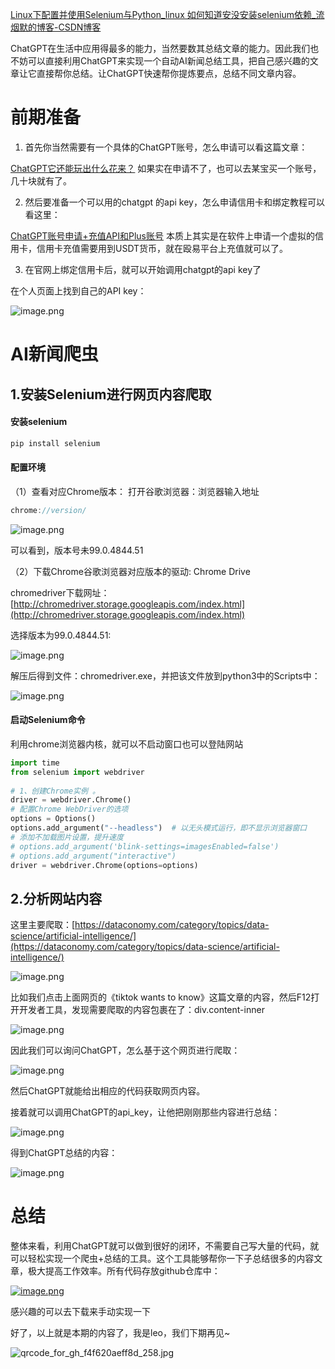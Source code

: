 [Linux下配置并使用Selenium与Python_linux 如何知道安没安装selenium依赖_流烟默的博客-CSDN博客](https://blog.csdn.net/J080624/article/details/78569422)

ChatGPT在生活中应用得最多的能力，当然要数其总结文章的能力。因此我们也不妨可以直接利用ChatGPT来实现一个自动AI新闻总结工具，把自己感兴趣的文章让它直接帮你总结。让ChatGPT快速帮你提炼要点，总结不同文章内容。

# 前期准备

1. 首先你当然需要有一个具体的ChatGPT账号，怎么申请可以看这篇文章：

[ChatGPT它还能玩出什么花来？](https://www.yuque.com/yuqueyonghumaryyq/vou788/olteqnxh37i8lno3?view=doc_embed)
如果实在申请不了，也可以去某宝买一个账号，几十块就有了。

2. 然后要准备一个可以用的chatgpt 的api key，怎么申请信用卡和绑定教程可以看这里：

[ChatGPT账号申请+充值API和Plus账号](https://www.yuque.com/yuqueyonghumaryyq/vou788/zbr028rgulk2fqme?view=doc_embed)
本质上其实是在软件上申请一个虚拟的信用卡，信用卡充值需要用到USDT货币，就在殴易平台上充值就可以了。

3. 在官网上绑定信用卡后，就可以开始调用chatgpt的api key了

在个人页面上找到自己的API key：

![image.png](https://cdn.nlark.com/yuque/0/2023/png/29330410/1677901530035-4e07f42c-e937-4fde-a78b-a3ba9ddc10fc.png#averageHue=%23fefdfd&clientId=u24bb8bae-ee75-4&from=paste&height=530&id=uccdbdd86&originHeight=1060&originWidth=3777&originalType=binary&ratio=1.2000000476837158&rotation=0&showTitle=false&size=206129&status=done&style=none&taskId=ubcc1ff67-d536-4f91-97e4-72b1b7d4e4f&title=&width=1888.5)


# AI新闻爬虫
## 1.安装Selenium进行网页内容爬取
#### 安装selenium
```powershell
pip install selenium
```
#### 配置环境
（1）查看对应Chrome版本：
打开谷歌浏览器：浏览器输入地址

```javascript
chrome://version/
```

![image.png](https://cdn.nlark.com/yuque/0/2023/png/29330410/1691813087622-f4f0d869-7fff-4ff3-93be-095d55e139c5.png#averageHue=%23f2f0f0&clientId=u1db345b5-f434-4&from=paste&height=365&id=ua9067b13&originHeight=411&originWidth=886&originalType=binary&ratio=1.3499999046325684&rotation=0&showTitle=false&size=249209&status=done&style=none&taskId=u798c226b-6211-419a-b650-7453d4a9181&title=&width=787.5555555555555)

可以看到，版本号未99.0.4844.51

（2）下载Chrome谷歌浏览器对应版本的驱动: Chrome Drive

chromedriver下载网址： [http://chromedriver.storage.googleapis.com/index.html](http://chromedriver.storage.googleapis.com/index.html)

选择版本为99.0.4844.51:

![image.png](https://cdn.nlark.com/yuque/0/2023/png/29330410/1691813100371-3a9d0c75-0310-4520-9879-fccf3b206309.png#averageHue=%23f5f0e9&clientId=u1db345b5-f434-4&from=paste&height=446&id=ubc2c917f&originHeight=502&originWidth=566&originalType=binary&ratio=1.3499999046325684&rotation=0&showTitle=false&size=215973&status=done&style=none&taskId=uf58be244-26e8-4a66-adad-2ab5be668ad&title=&width=503.1111111111111)

解压后得到文件：chromedriver.exe，并把该文件放到python3中的Scripts中：

![image.png](https://cdn.nlark.com/yuque/0/2023/png/29330410/1691813112063-9749c2df-2167-4d00-bc8c-f13b1d6fb6dc.png#averageHue=%23fbf9f8&clientId=u1db345b5-f434-4&from=paste&height=487&id=u24e95b91&originHeight=548&originWidth=937&originalType=binary&ratio=1.3499999046325684&rotation=0&showTitle=false&size=349022&status=done&style=none&taskId=ud4393782-f3d1-4fac-8741-e6f20f1f10c&title=&width=832.8888888888889)

#### 启动Selenium命令
利用chrome浏览器内核，就可以不启动窗口也可以登陆网站
```python
import time
from selenium import webdriver
 
# 1、创建Chrome实例 。
driver = webdriver.Chrome()
# 配置Chrome WebDriver的选项
options = Options()
options.add_argument("--headless")  # 以无头模式运行，即不显示浏览器窗口
# 添加不加载图片设置，提升速度
# options.add_argument('blink-settings=imagesEnabled=false')
# options.add_argument("interactive")
driver = webdriver.Chrome(options=options)
```

## 2.分析网站内容
这里主要爬取：[https://dataconomy.com/category/topics/data-science/artificial-intelligence/](https://dataconomy.com/category/topics/data-science/artificial-intelligence/)

![image.png](https://cdn.nlark.com/yuque/0/2023/png/29330410/1691813443090-945e0fa0-c6e5-4644-906b-92149331be95.png#averageHue=%238a8179&clientId=u1db345b5-f434-4&from=paste&height=553&id=u5fa861ab&originHeight=622&originWidth=1242&originalType=binary&ratio=1.3499999046325684&rotation=0&showTitle=false&size=652992&status=done&style=none&taskId=udb99bcf5-6d42-4dfd-9243-2a80a62ca88&title=&width=1104)

比如我们点击上面网页的《tiktok wants to know》这篇文章的内容，然后F12打开开发者工具，发现需要爬取的内容包裹在了：div.content-inner

![image.png](https://cdn.nlark.com/yuque/0/2023/png/29330410/1691813599767-38e3b689-a512-4e45-aa61-141794248fea.png#averageHue=%23d4dd99&clientId=u1db345b5-f434-4&from=paste&height=775&id=u8ebb8b66&originHeight=872&originWidth=1807&originalType=binary&ratio=1.3499999046325684&rotation=0&showTitle=false&size=524737&status=done&style=none&taskId=u0fcb43f9-0009-416b-b3ac-cea6152bbe8&title=&width=1606.2222222222222)

因此我们可以询问ChatGPT，怎么基于这个网页进行爬取：

![image.png](https://cdn.nlark.com/yuque/0/2023/png/29330410/1691813966686-faa85e6a-3369-44e8-9110-f8a710436822.png#averageHue=%23b2caa6&clientId=u1db345b5-f434-4&from=paste&height=547&id=u9b3a12cd&originHeight=615&originWidth=671&originalType=binary&ratio=1.3499999046325684&rotation=0&showTitle=false&size=49393&status=done&style=none&taskId=u2b465984-47a1-498b-9480-442b96c2653&title=&width=596.4444444444445)

然后ChatGPT就能给出相应的代码获取网页内容。

接着就可以调用ChatGPT的api_key，让他把刚刚那些内容进行总结：

![image.png](https://cdn.nlark.com/yuque/0/2023/png/29330410/1691828120616-e926ce19-abc2-47b6-9c3d-55334c9d6a8b.png#averageHue=%236dad85&clientId=u1db345b5-f434-4&from=paste&height=538&id=u39b52f73&originHeight=605&originWidth=545&originalType=binary&ratio=1.3499999046325684&rotation=0&showTitle=false&size=40344&status=done&style=none&taskId=u0db5ac08-76fb-43f1-9372-06a895ed45b&title=&width=484.44444444444446)

得到ChatGPT总结的内容：

![image.png](https://cdn.nlark.com/yuque/0/2023/png/29330410/1691828360259-b0a22bb6-cf7d-46ca-8a41-2e777a79f091.png#averageHue=%233e3e37&clientId=u1db345b5-f434-4&from=paste&height=229&id=u3f454267&originHeight=258&originWidth=747&originalType=binary&ratio=1.3499999046325684&rotation=0&showTitle=false&size=41130&status=done&style=none&taskId=ub9c8db8b-4260-4c19-99c2-f7efc2c1db9&title=&width=664)

# 总结
整体来看，利用ChatGPT就可以做到很好的闭环，不需要自己写大量的代码，就可以轻松实现一个爬虫+总结的工具。这个工具能够帮你一下子总结很多的内容文章，极大提高工作效率。所有代码存放github仓库中：

[![image.png](https://cdn.nlark.com/yuque/0/2023/png/29330410/1691832914144-ac681e1a-8bc8-4eb9-b745-d0e625f11ca5.png#averageHue=%23fefefe&clientId=u8cc83479-070c-4&from=paste&height=331&id=u30db0a36&originHeight=372&originWidth=1130&originalType=binary&ratio=1.125&rotation=0&showTitle=false&size=35162&status=done&style=none&taskId=u69ee00d3-d688-4eb0-890e-85c3e38b7a6&title=&width=1004.4444444444445)](https://github.com/llq20133100095/ChatGPTStartedGuide/tree/main/%E5%AE%9E%E6%93%8D%E4%B8%8A%E6%89%8B/%E6%8C%91%E6%88%98%E4%B8%8D%E5%86%99%E4%B8%80%E8%A1%8C%E4%BB%A3%E7%A0%81%EF%BC%81%E5%9F%BA%E4%BA%8EChatGPT%E6%90%AD%E5%BB%BA%E8%87%AA%E5%B7%B1%E7%9A%84AI%E6%96%B0%E9%97%BB%E6%80%BB%E7%BB%93%E5%B7%A5%E5%85%B7)

感兴趣的可以去下载来手动实现一下

好了，以上就是本期的内容了，我是leo，我们下期再见~

![qrcode_for_gh_f4f620aeff8d_258.jpg](https://cdn.nlark.com/yuque/0/2023/jpeg/29330410/1691828548656-5ca04fb7-a311-4e71-97a5-9ac1b8bf4efd.jpeg#averageHue=%23a6a4a3&clientId=u1db345b5-f434-4&from=paste&height=229&id=u13bc0260&originHeight=258&originWidth=258&originalType=binary&ratio=1.3499999046325684&rotation=0&showTitle=false&size=27597&status=done&style=none&taskId=u9ca12fd2-c728-4652-a4ae-b5a3981ecf4&title=&width=229.33333333333334)

